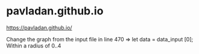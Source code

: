 # pavladan.github.io
https://pavladan.github.io/

Change the graph from the input file in line 470 => let data = data_input [0]; Within a radius of 0..4
